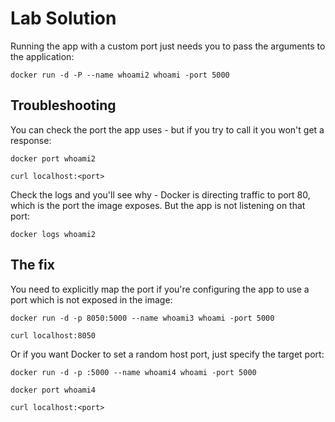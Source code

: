 # Lab Solution

Running the app with a custom port just needs you to pass the arguments to the application:

```
docker run -d -P --name whoami2 whoami -port 5000
```

## Troubleshooting

You can check the port the app uses - but if you try to call it you won't get a response:

```
docker port whoami2

curl localhost:<port>
```

Check the logs and you'll see why - Docker is directing traffic to port 80, which is the port the image exposes. But the app is not listening on that port:

```
docker logs whoami2
```

## The fix

You need to explicitly map the port if you're configuring the app to use a port which is not exposed in the image:

```
docker run -d -p 8050:5000 --name whoami3 whoami -port 5000

curl localhost:8050
```

Or if you want Docker to set a random host port, just specify the target port:

```
docker run -d -p :5000 --name whoami4 whoami -port 5000

docker port whoami4

curl localhost:<port>
```